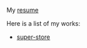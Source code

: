 My [resume](https://axell-brendow.github.io/resume/)

Here is a list of my works:

- [super-store](https://axell-brendow.github.io/super-store/)

